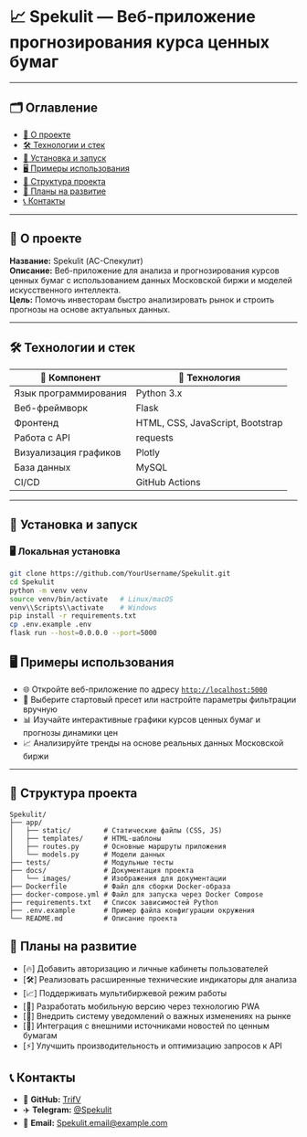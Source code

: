# 📈 Spekulit — Веб-приложение прогнозирования курса ценных бумаг

---

## 🗂️ Оглавление
- [📄 О проекте](#-о-проекте)
- [🛠️ Технологии и стек](#-технологии-и-стек)
- [🚀 Установка и запуск](#-установка-и-запуск)
- [🖥️ Примеры использования](#-примеры-использования)
- [📂 Структура проекта](#-структура-проекта)
- [📝 Планы на развитие](#-планы-на-развитие)
- [📞 Контакты](#-контакты)

---

## 📄 О проекте

**Название:** Spekulit (АС-Спекулит)  
**Описание:** Веб-приложение для анализа и прогнозирования курсов ценных бумаг с использованием данных Московской биржи и моделей искусственного интеллекта.  
**Цель:** Помочь инвесторам быстро анализировать рынок и строить прогнозы на основе актуальных данных.

---

## 🛠️ Технологии и стек

| 🔹 Компонент             | 🔹 Технология                                   |
|--------------------------|-------------------------------------------------|
| Язык программирования     | Python 3.x                                     |
| Веб-фреймворк              | Flask                                          |
| Фронтенд                  | HTML, CSS, JavaScript, Bootstrap               |
| Работа с API              | requests                                       |
| Визуализация графиков      | Plotly                                         |
| База данных                | MySQL         |
| CI/CD                      | GitHub Actions                                |

---

## 🚀 Установка и запуск

### 🖥️ Локальная установка
```bash
git clone https://github.com/YourUsername/Spekulit.git
cd Spekulit
python -m venv venv
source venv/bin/activate   # Linux/macOS
venv\\Scripts\\activate    # Windows
pip install -r requirements.txt
cp .env.example .env
flask run --host=0.0.0.0 --port=5000
```
## 🖥️ Примеры использования

- 🌐 Откройте веб-приложение по адресу [`http://localhost:5000`](http://localhost:5000)
- 🔎 Выберите стартовый пресет или настройте параметры фильтрации вручную
- 📊 Изучайте интерактивные графики курсов ценных бумаг и прогнозы динамики цен
- 📈 Анализируйте тренды на основе реальных данных Московской биржи
---

## 📂 Структура проекта

```text
Spekulit/
├── app/
│   ├── static/        # Статические файлы (CSS, JS)
│   ├── templates/     # HTML-шаблоны
│   ├── routes.py      # Основные маршруты приложения
│   └── models.py      # Модели данных
├── tests/             # Модульные тесты
├── docs/              # Документация проекта
│   └── images/        # Изображения для документации
├── Dockerfile         # Файл для сборки Docker-образа
├── docker-compose.yml # Файл для запуска через Docker Compose
├── requirements.txt   # Список зависимостей Python
├── .env.example       # Пример файла конфигурации окружения
└── README.md          # Описание проекта
```
## 📝 Планы на развитие

- [🔥] Добавить авторизацию и личные кабинеты пользователей
- [🛠️] Реализовать расширенные технические индикаторы для анализа
- [📈] Поддерживать мультибиржевой режим работы
- [📱] Разработать мобильную версию через технологию PWA
- [🔔] Внедрить систему уведомлений о важных изменениях на рынке
- [📰] Интеграция с внешними источниками новостей по ценным бумагам
- [⚡] Улучшить производительность и оптимизацию запросов к API

## 📞 Контакты

- 🐙 **GitHub:** [TrifV](https://github.com/TrifV/web_exchange_sipi)
- ✈️ **Telegram:** [@Spekulit](https://t.me/yourhandle) 
- 📧 **Email:** Spekulit.email@example.com  
